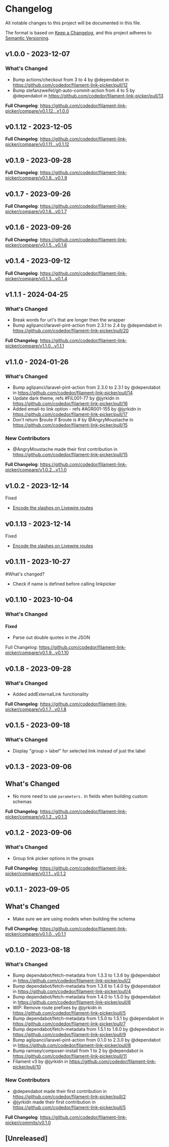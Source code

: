 # Changelog

All notable changes to this project will be documented in this file.

The format is based on [Keep a Changelog](https://keepachangelog.com/en/1.0.0/),
and this project adheres to [Semantic Versioning](https://semver.org/spec/v2.0.0.html).

## v1.0.0 - 2023-12-07

### What's Changed

* Bump actions/checkout from 3 to 4 by @dependabot in https://github.com/codedor/filament-link-picker/pull/12
* Bump stefanzweifel/git-auto-commit-action from 4 to 5 by @dependabot in https://github.com/codedor/filament-link-picker/pull/13

**Full Changelog**: https://github.com/codedor/filament-link-picker/compare/v0.1.12...v1.0.0

## v0.1.12 - 2023-12-05

**Full Changelog**: https://github.com/codedor/filament-link-picker/compare/v0.1.11...v0.1.12

## v0.1.9 - 2023-09-28

**Full Changelog**: https://github.com/codedor/filament-link-picker/compare/v0.1.8...v0.1.9

## v0.1.7 - 2023-09-26

**Full Changelog**: https://github.com/codedor/filament-link-picker/compare/v0.1.6...v0.1.7

## v0.1.6 - 2023-09-26

**Full Changelog**: https://github.com/codedor/filament-link-picker/compare/v0.1.5...v0.1.6

## v0.1.4 - 2023-09-12

**Full Changelog**: https://github.com/codedor/filament-link-picker/compare/v0.1.3...v0.1.4

## v1.1.1 - 2024-04-25

### What's Changed

* Break words for url's that are longer then the wrapper
* Bump aglipanci/laravel-pint-action from 2.3.1 to 2.4 by @dependabot in https://github.com/codedor/filament-link-picker/pull/20

**Full Changelog**: https://github.com/codedor/filament-link-picker/compare/v1.1.0...v1.1.1

## v1.1.0 - 2024-01-26

### What's Changed

* Bump aglipanci/laravel-pint-action from 2.3.0 to 2.3.1 by @dependabot in https://github.com/codedor/filament-link-picker/pull/14
* Update dark theme, refs #FIL001-77 by @jyrkidn in https://github.com/codedor/filament-link-picker/pull/16
* Added email-to link option - refs #AGR001-155 by @jyrkidn in https://github.com/codedor/filament-link-picker/pull/17
* Don't return $route if $route is # by @AngryMoustache in https://github.com/codedor/filament-link-picker/pull/15

### New Contributors

* @AngryMoustache made their first contribution in https://github.com/codedor/filament-link-picker/pull/15

**Full Changelog**: https://github.com/codedor/filament-link-picker/compare/v1.0.2...v1.1.0

## v1.0.2 - 2023-12-14

Fixed

- [Encode the slashes on Livewire routes](https://github.com/codedor/filament-link-picker/commit/f78af6dcb35be575720eb5fbbfdaf761a966f7bc)

## v0.1.13 - 2023-12-14

Fixed

- [Encode the slashes on Livewire routes](https://github.com/codedor/filament-link-picker/commit/f78af6dcb35be575720eb5fbbfdaf761a966f7bc)

## v0.1.11 - 2023-10-27

#What's changed?

- Check if name is defined before calling linkpicker

## v0.1.10 - 2023-10-04

### What's Changed

#### Fixed

- Parse out double quotes in the JSON

Full Changelog: https://github.com/codedor/filament-link-picker/compare/v0.1.9...v0.1.10

## v0.1.8 - 2023-09-28

### What's Changed

- Added addExternalLink functionality

**Full Changelog**: https://github.com/codedor/filament-link-picker/compare/v0.1.7...v0.1.8

## v0.1.5 - 2023-09-18

### What's Changed

- Display "group > label" for selected link instead of just the label

## v0.1.3 - 2023-09-06

## What's Changed

- No more need to use `parameters.` in fields when building custom schemas

**Full Changelog**: https://github.com/codedor/filament-link-picker/compare/v0.1.2...v0.1.3

## v0.1.2 - 2023-09-06

### What's Changed

- Group link picker options in the groups

**Full Changelog**: https://github.com/codedor/filament-link-picker/compare/v0.1.1...v0.1.2

## v0.1.1 - 2023-09-05

## What's Changed

- Make sure we are using models when building the schema

**Full Changelog**: https://github.com/codedor/filament-link-picker/compare/v0.1.0...v0.1.1

## v0.1.0 - 2023-08-18

### What's Changed

- Bump dependabot/fetch-metadata from 1.3.3 to 1.3.6 by @dependabot in https://github.com/codedor/filament-link-picker/pull/2
- Bump dependabot/fetch-metadata from 1.3.6 to 1.4.0 by @dependabot in https://github.com/codedor/filament-link-picker/pull/4
- Bump dependabot/fetch-metadata from 1.4.0 to 1.5.0 by @dependabot in https://github.com/codedor/filament-link-picker/pull/6
- WIP: Remove route prefixes by @jyrkidn in https://github.com/codedor/filament-link-picker/pull/5
- Bump dependabot/fetch-metadata from 1.5.0 to 1.5.1 by @dependabot in https://github.com/codedor/filament-link-picker/pull/7
- Bump dependabot/fetch-metadata from 1.5.1 to 1.6.0 by @dependabot in https://github.com/codedor/filament-link-picker/pull/9
- Bump aglipanci/laravel-pint-action from 0.1.0 to 2.3.0 by @dependabot in https://github.com/codedor/filament-link-picker/pull/8
- Bump ramsey/composer-install from 1 to 2 by @dependabot in https://github.com/codedor/filament-link-picker/pull/11
- Filament v3 by @jyrkidn in https://github.com/codedor/filament-link-picker/pull/10

### New Contributors

- @dependabot made their first contribution in https://github.com/codedor/filament-link-picker/pull/2
- @jyrkidn made their first contribution in https://github.com/codedor/filament-link-picker/pull/5

**Full Changelog**: https://github.com/codedor/filament-link-picker/commits/v0.1.0

## [Unreleased]
